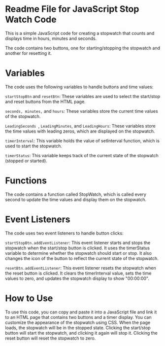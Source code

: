 <h1>Readme File for JavaScript Stop Watch Code</h1>

<p>This is a simple JavaScript code for creating a stopwatch that counts and displays time in hours, minutes and seconds.</p>
<p>The code contains two buttons, one for starting/stopping the stopwatch and another for resetting it.</p>

<h1>Variables</h1>

The code uses the following variables to handle buttons and time values:

`startStopBtn` and `resetBtn`: These variables are used to select the start/stop and reset buttons from the HTML page.

`seconds, minutes,` and `hours`: These variables store the current time values of the stopwatch.

`LeadingSeconds `, `LeadingMinutes`, and `LeadingHours`: These variables store the time values with leading zeros, which are displayed on the stopwatch.

`timerInterval`: This variable holds the value of setInterval function, which is used to start the stopwatch.

`timerStatus`: This variable keeps track of the current state of the stopwatch (stopped or started).

<h1>Functions</h1>
The code contains a function called StopWatch, which is called every second to update the time values and display them on the stopwatch.

<h1>Event Listeners</h1>
The code uses two event listeners to handle button clicks:

`startStopBtn.addEventListener`: This event listener starts and stops the stopwatch when the start/stop button is clicked. It uses the timerStatus variable to determine whether the stopwatch should start or stop. It also changes the icon of the button to reflect the current state of the stopwatch.

`resetBtn.addEventListener`: This event listener resets the stopwatch when the reset button is clicked. It clears the timerInterval value, sets the time values to zero, and updates the stopwatch display to show "00:00:00".

<h1>How to Use</h1>
To use this code, you can copy and paste it into a JavaScript file and link it to an HTML page that contains two buttons and a timer display. You can customize the appearance of the stopwatch using CSS. When the page loads, the stopwatch will be in the stopped state. Clicking the start/stop button will start the stopwatch, and clicking it again will stop it. Clicking the reset button will reset the stopwatch to zero.
